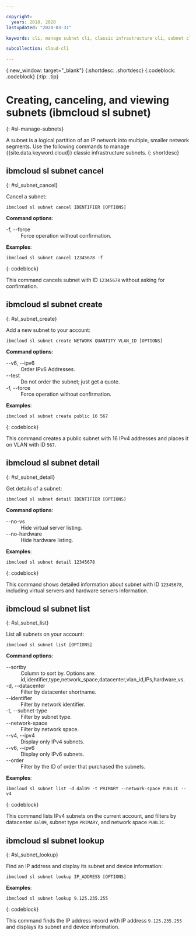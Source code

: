 ```yaml
---

copyright:
  years: 2018, 2020
lastupdated: "2020-03-31"

keywords: cli, manage subnet cli, classic infrastructure cli, subnet cli, ibmcloud sl subnet, subnet cli, newtork cli

subcollection: cloud-cli

---
```


{:new_window: target="_blank"}
{:shortdesc: .shortdesc}
{:codeblock: .codeblock}
{:tip: .tip}

# Creating, canceling, and viewing subnets (ibmcloud sl subnet)
{: #sl-manage-subnets}

A subnet is a logical partition of an IP network into multiple, smaller network segments. Use the following commands to manage {{site.data.keyword.cloud}} classic infrastructure subnets.
{: shortdesc}

## ibmcloud sl subnet cancel
{: #sl_subnet_cancel}

Cancel a subnet:
```
ibmcloud sl subnet cancel IDENTIFIER [OPTIONS]
```

<strong>Command options</strong>:
<dl>
<dt>-f, --force</dt>
<dd>Force operation without confirmation.</dd>
</dl>

**Examples**:
```
ibmcloud sl subnet cancel 12345678 -f
```
{: codeblock}

This command cancels subnet with ID `12345678` without asking for confirmation.

## ibmcloud sl subnet create
{: #sl_subnet_create}

Add a new subnet to your account:
```
ibmcloud sl subnet create NETWORK QUANTITY VLAN_ID [OPTIONS]
```

<strong>Command options</strong>:
<dl>
<dt>--v6, --ipv6</dt>
<dd>Order IPv6 Addresses.</dd>
<dt>--test</dt>
<dd>Do not order the subnet; just get a quote.</dd>
<dt>-f, --force</dt>
<dd>Force operation without confirmation.</dd>
</dl>

**Examples**:
```
ibmcloud sl subnet create public 16 567
```
{: codeblock}

This command creates a public subnet with 16 IPv4 addresses and places it on VLAN with ID `567`.

## ibmcloud sl subnet detail
{: #sl_subnet_detail}

Get details of a subnet:
```
ibmcloud sl subnet detail IDENTIFIER [OPTIONS]
```

<strong>Command options</strong>:
<dl>
<dt>--no-vs</dt>
<dd>Hide virtual server listing.</dd>
<dt>--no-hardware</dt>
<dd>Hide hardware listing.</dd>
</dl>

**Examples**:
```
ibmcloud sl subnet detail 12345678
```
{: codeblock}

This command shows detailed information about subnet with ID `12345678`, including virtual servers and hardware servers information.

## ibmcloud sl subnet list
{: #sl_subnet_list}

List all subnets on your account:
```
ibmcloud sl subnet list [OPTIONS]
```

<strong>Command options</strong>:
<dl>
<dt>--sortby</dt>
<dd>Column to sort by. Options are: id,identifier,type,network_space,datacenter,vlan_id,IPs,hardware,vs.</dd>
<dt>-d, --datacenter</dt>
<dd>Filter by datacenter shortname.</dd>
<dt>--identifier</dt>
<dd>Filter by network identifier.</dd>
<dt>-t, --subnet-type</dt>
<dd>Filter by subnet type.</dd>
<dt>--network-space</dt>
<dd>Filter by network space.</dd>
<dt>--v4, --ipv4</dt>
<dd>Display only IPv4 subnets.</dd>
<dt>--v6, --ipv6</dt>
<dd>Display only IPv6 subnets.</dd>
<dt>--order</dt>
<dd>Filter by the ID of order that purchased the subnets.</dd>
</dl>

**Examples**:
```
ibmcloud sl subnet list -d dal09 -t PRIMARY --network-space PUBLIC --v4
```
{: codeblock}

This command lists IPv4 subnets on the current account, and filters by datacenter `dal09`, subnet type `PRIMARY`, and network space `PUBLIC`.

## ibmcloud sl subnet lookup
{: #sl_subnet_lookup}

Find an IP address and display its subnet and device information:
```
ibmcloud sl subnet lookup IP_ADDRESS [OPTIONS]
```

**Examples**:
```
ibmcloud sl subnet lookup 9.125.235.255
```
{: codeblock}

This command finds the IP address record with IP address `9.125.235.255` and displays its subnet and device information.


